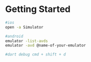# Getting Started

```bash
#ios
open -a Simulator

#android
emulator -list-avds
emulator -avd @name-of-your-emulator

#dart debug cmd + shift + d
```
